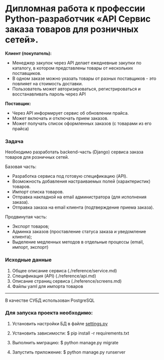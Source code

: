# Дипломная работа к профессии Python-разработчик «API Сервис заказа товаров для розничных сетей».




**Клиент (покупатель):**

- Менеджер закупок через API делает ежедневные закупки по каталогу, в котором
  представлены товары от нескольких поставщиков.
- В одном заказе можно указать товары от разных поставщиков - это
  повлияет на стоимость доставки.
- Пользователь может авторизироваться, регистрироваться и восстанавливать пароль через API
    
**Поставщик:**
- Через API информирует сервис об обновлении прайса.
- Может включать и отключать прием заказов.
- Может получать список оформленных заказов (с товарами из его прайса)


### Задача

Необходимо разработать backend-часть (Django) сервиса заказа товаров для розничных сетей.

Базовая часть:
* Разработка сервиса под готовую спецификацию (API).
* Возможность добавления настраиваемых полей (характеристик) товаров.
* Импорт списка товаров.
* Отправка накладной на email администратора (для исполнения заказа).
* Отправка заказа на email клиента (подтверждение приема заказа).

Продвинутая часть:
* Экспорт товаров;
* Админка заказов (проставление статуса заказа и уведомление клиента);
* Выделение медленных методов в отдельные процессы (email, импорт, экспорт)


### Исходные данные
 
1. Общее описание сервиса (./reference/service.md)
2. Спецификация (API)  (./reference/api.md)
3. Описание страниц сервиса  (./reference/screens.md)
4. Файлы yaml для импорта товаров

---
В качестве СУБД использован PostgreSQL

### Для запуска проекта необходимо:

1. Установить настройки БД в файле [settings.py](./orders_api/orders/settings.py "вот тут")

2. Установить зависимости:
$ pip install -r requirements.txt

3. Выполнить миграцию:
$ python manage.py migrate

4. Запустить приложение:
$ python manage.py runserver